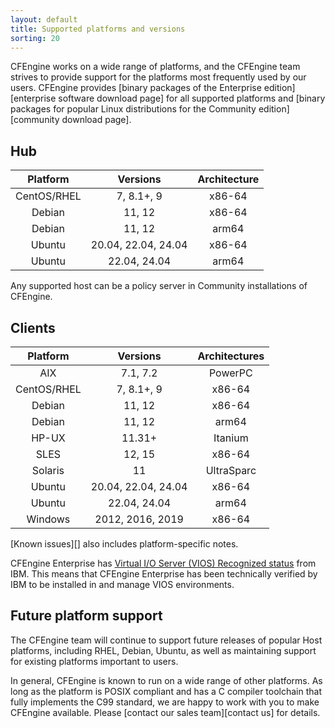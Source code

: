 ```yaml
---
layout: default
title: Supported platforms and versions
sorting: 20
---
```


CFEngine works on a wide range of platforms, and the CFEngine team strives to
provide support for the platforms most frequently used by our users. CFEngine
provides [binary packages of the Enterprise edition][enterprise software download page]
for all supported platforms and [binary packages for popular Linux distributions for the Community edition][community download page].

## Hub

| Platform    | Versions            | Architecture |
|:-----------:|:-------------------:|:------------:|
| CentOS/RHEL | 7, 8.1+, 9          | x86-64       |
| Debian      | 11, 12              | x86-64       |
| Debian      | 11, 12              | arm64        |
| Ubuntu      | 20.04, 22.04, 24.04 | x86-64       |
| Ubuntu      | 22.04, 24.04        | arm64        |

Any supported host can be a policy server in Community installations of CFEngine.

## Clients

| Platform    | Versions            | Architectures |
|:-----------:|:-------------------:|:-------------:|
| AIX         | 7.1, 7.2            | PowerPC       |
| CentOS/RHEL | 7, 8.1+, 9          | x86-64        |
| Debian      | 11, 12              | x86-64        |
| Debian      | 11, 12              | arm64         |
| HP-UX       | 11.31+              | Itanium       |
| SLES        | 12, 15              | x86-64        |
| Solaris     | 11                  | UltraSparc    |
| Ubuntu      | 20.04, 22.04, 24.04 | x86-64        |
| Ubuntu      | 22.04, 24.04        | arm64         |
| Windows     | 2012, 2016, 2019    | x86-64        |

[Known issues][] also includes platform-specific notes.

CFEngine Enterprise has [Virtual I/O Server (VIOS) Recognized status](http://www.ibm.com/partnerworld/gsd/solutiondetails.do?solution=48493) from IBM.
This means that CFEngine Enterprise has been technically verified by IBM
to be installed in and manage VIOS environments.

## Future platform support

The CFEngine team will continue to support future releases of popular Host
platforms, including RHEL, Debian, Ubuntu, as well as maintaining support for
existing platforms important to users.

In general, CFEngine is known to run on a wide range of other platforms. As long
as the platform is POSIX compliant and has a C compiler toolchain that fully
implements the C99 standard, we are happy to work with you to make CFEngine
available. Please [contact our sales team][contact us] for details.
